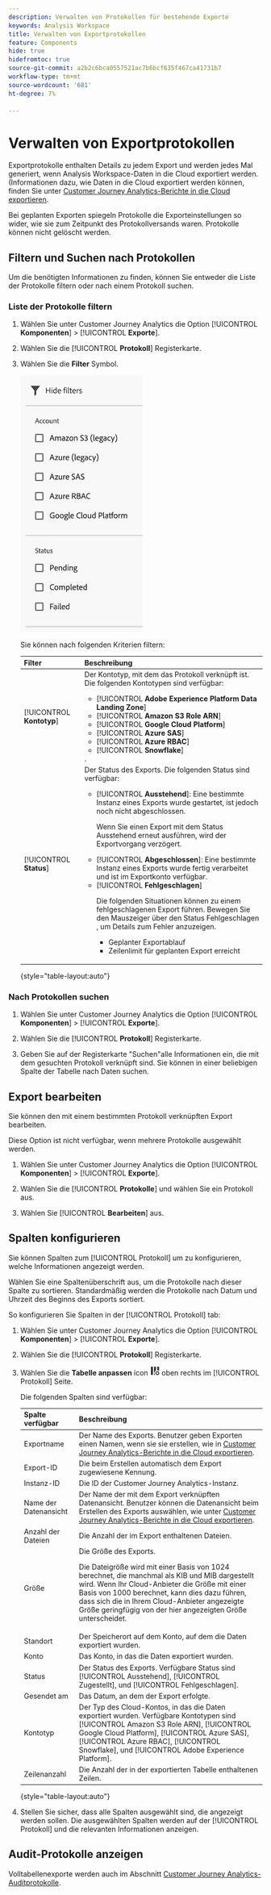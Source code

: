 ```yaml
---
description: Verwalten von Protokollen für bestehende Exporte
keywords: Analysis Workspace
title: Verwalten von Exportprotokollen
feature: Components
hide: true
hidefromtoc: true
source-git-commit: a2b2c6bca0557521ac7b6bcf635f467ca41731b7
workflow-type: tm+mt
source-wordcount: '681'
ht-degree: 7%

---
```


# Verwalten von Exportprotokollen

Exportprotokolle enthalten Details zu jedem Export und werden jedes Mal generiert, wenn Analysis Workspace-Daten in die Cloud exportiert werden. (Informationen dazu, wie Daten in die Cloud exportiert werden können, finden Sie unter [Customer Journey Analytics-Berichte in die Cloud exportieren](/help/analysis-workspace/export/export-cloud.md).

Bei geplanten Exporten spiegeln Protokolle die Exporteinstellungen so wider, wie sie zum Zeitpunkt des Protokollversands waren. Protokolle können nicht gelöscht werden.

## Filtern und Suchen nach Protokollen

Um die benötigten Informationen zu finden, können Sie entweder die Liste der Protokolle filtern oder nach einem Protokoll suchen.

### Liste der Protokolle filtern

1. Wählen Sie unter Customer Journey Analytics die Option [!UICONTROL **Komponenten**] > [!UICONTROL **Exporte**].

1. Wählen Sie die [!UICONTROL **Protokoll**] Registerkarte.

1. Wählen Sie die **Filter** Symbol.

   ![Informationen filtern](assets/export-log-filters.png)

   Sie können nach folgenden Kriterien filtern:

   | Filter | Beschreibung |
   |---------|----------|
   | [!UICONTROL **Kontotyp**] | Der Kontotyp, mit dem das Protokoll verknüpft ist. Die folgenden Kontotypen sind verfügbar: <ul><li>[!UICONTROL **Adobe Experience Platform Data Landing Zone**]</li><li>[!UICONTROL **Amazon S3 Role ARN**]</li><li>[!UICONTROL **Google Cloud Platform**]</li><li>[!UICONTROL **Azure SAS**]</li><li>[!UICONTROL **Azure RBAC**]</li><li>[!UICONTROL **Snowflake**]</li></ul>. |
   | [!UICONTROL **Status**] | Der Status des Exports. Die folgenden Status sind verfügbar: <ul><li>[!UICONTROL **Ausstehend**]: Eine bestimmte Instanz eines Exports wurde gestartet, ist jedoch noch nicht abgeschlossen.<p>Wenn Sie einen Export mit dem Status Ausstehend erneut ausführen, wird der Exportvorgang verzögert.</p></li><li>[!UICONTROL **Abgeschlossen**]: Eine bestimmte Instanz eines Exports wurde fertig verarbeitet und ist im Exportkonto verfügbar.</li><li>[!UICONTROL **Fehlgeschlagen**]<p>Die folgenden Situationen können zu einem fehlgeschlagenen Export führen. Bewegen Sie den Mauszeiger über den Status Fehlgeschlagen , um Details zum Fehler anzuzeigen. <ul><li>Geplanter Exportablauf</li><li>Zeilenlimit für geplanten Export erreicht </li></ul> </p></li></ul> |

   {style="table-layout:auto"}

### Nach Protokollen suchen

1. Wählen Sie unter Customer Journey Analytics die Option [!UICONTROL **Komponenten**] > [!UICONTROL **Exporte**].

1. Wählen Sie die [!UICONTROL **Protokoll**] Registerkarte.

1. Geben Sie auf der Registerkarte &quot;Suchen&quot;alle Informationen ein, die mit dem gesuchten Protokoll verknüpft sind. Sie können in einer beliebigen Spalte der Tabelle nach Daten suchen.

<!-- removed for MVP: Retry an export You can re-run the export associated with the selected log, using the data as it was on the day the log was originally exported. This is useful when selecting a log that show a failed export or when selecting a log that was accidentally deleted. 

Retrying an export that has a status of Pending will delay the export process.

This option is not available when selecting multiple logs. -->

<!-- 1. In Customer Journey Analytics, select [!UICONTROL **Components**] > [!UICONTROL **Exports**].

1. Select the [!UICONTROL **Logs**] tab, then select a log.

1. Select [!UICONTROL **Retry**]. -->

## Export bearbeiten

Sie können den mit einem bestimmten Protokoll verknüpften Export bearbeiten.

Diese Option ist nicht verfügbar, wenn mehrere Protokolle ausgewählt werden.

1. Wählen Sie unter Customer Journey Analytics die Option [!UICONTROL **Komponenten**] > [!UICONTROL **Exporte**].

1. Wählen Sie die [!UICONTROL **Protokolle**] und wählen Sie ein Protokoll aus.

   <!-- add screenshot? -->

1. Wählen Sie [!UICONTROL **Bearbeiten**] aus.

## Spalten konfigurieren

Sie können Spalten zum [!UICONTROL Protokoll] um zu konfigurieren, welche Informationen angezeigt werden.

Wählen Sie eine Spaltenüberschrift aus, um die Protokolle nach dieser Spalte zu sortieren. Standardmäßig werden die Protokolle nach Datum und Uhrzeit des Beginns des Exports sortiert.

So konfigurieren Sie Spalten in der [!UICONTROL Protokoll] tab:

1. Wählen Sie unter Customer Journey Analytics die Option [!UICONTROL **Komponenten**] > [!UICONTROL **Exporte**].

1. Wählen Sie die [!UICONTROL **Protokoll**] Registerkarte.

1. Wählen Sie die **Tabelle anpassen** icon ![Anpassbare Tabelle](assets/customize-table-icon.png) oben rechts im [!UICONTROL Protokoll] Seite.

   Die folgenden Spalten sind verfügbar:

   | Spalte verfügbar | Beschreibung |
   |---------|----------|
   | Exportname | Der Name des Exports. Benutzer geben Exporten einen Namen, wenn sie sie erstellen, wie in [Customer Journey Analytics-Berichte in die Cloud exportieren](/help/analysis-workspace/export/export-cloud.md). |
   | Export-ID | Die beim Erstellen automatisch dem Export zugewiesene Kennung. <!-- True? --> |
   | Instanz-ID | Die ID der Customer Journey Analytics-Instanz. <!-- True? --> |
   | Name der Datenansicht | Der Name der mit dem Export verknüpften Datenansicht. Benutzer können die Datenansicht beim Erstellen des Exports auswählen, wie unter [Customer Journey Analytics-Berichte in die Cloud exportieren](/help/analysis-workspace/export/export-cloud.md). |
   | Anzahl der Dateien | Die Anzahl der im Export enthaltenen Dateien. |
   | Größe | Die Größe des Exports.<p>Die Dateigröße wird mit einer Basis von 1024 berechnet, die manchmal als KIB und MIB dargestellt wird. Wenn Ihr Cloud-Anbieter die Größe mit einer Basis von 1000 berechnet, kann dies dazu führen, dass sich die in Ihrem Cloud-Anbieter angezeigte Größe geringfügig von der hier angezeigten Größe unterscheidet.</p> |
   | Standort | Der Speicherort auf dem Konto, auf dem die Daten exportiert wurden. |
   | Konto | Das Konto, in das die Daten exportiert wurden. |
   | Status | Der Status des Exports. Verfügbare Status sind [!UICONTROL Ausstehend], [!UICONTROL Zugestellt], und [!UICONTROL Fehlgeschlagen]. |
   | Gesendet am | Das Datum, an dem der Export erfolgte. |
   | Kontotyp | Der Typ des Cloud-Kontos, in das die Daten exportiert wurden. Verfügbare Kontotypen sind [!UICONTROL Amazon S3 Role ARN], [!UICONTROL Google Cloud Platform], [!UICONTROL Azure SAS], [!UICONTROL Azure RBAC], [!UICONTROL Snowflake], und [!UICONTROL Adobe Experience Platform]. |
   | Zeilenanzahl | Die Anzahl der in der exportierten Tabelle enthaltenen Zeilen. |

   {style="table-layout:auto"}

1. Stellen Sie sicher, dass alle Spalten ausgewählt sind, die angezeigt werden sollen. Die ausgewählten Spalten werden auf der [!UICONTROL Protokoll] und die relevanten Informationen anzeigen.

## Audit-Protokolle anzeigen

Volltabellenexporte werden auch im Abschnitt [Customer Journey Analytics-Auditprotokolle](/help/privacy/audit-log.md). <!-- Need to see what the Component Type for full-table export will be and add it here. Also, under "Event type captured by audit logs" there would be a new event type called "Full-table export". 4 actions would be "Create, Delete, Edit, Export" and "API_Request"? Also information about the locations. Probably have a different component for the location credentials.-->